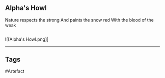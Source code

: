 ## Alpha's Howl
Nature respects the strong
And paints the snow red
With the blood of the weak
## 
![[Alpha's Howl.png]]

---
## Tags
#Artefact